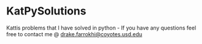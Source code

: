 # KatPySolutions
Kattis problems that I have solved in python - If you have any questions feel free to contact me @ drake.farrokhi@coyotes.usd.edu
